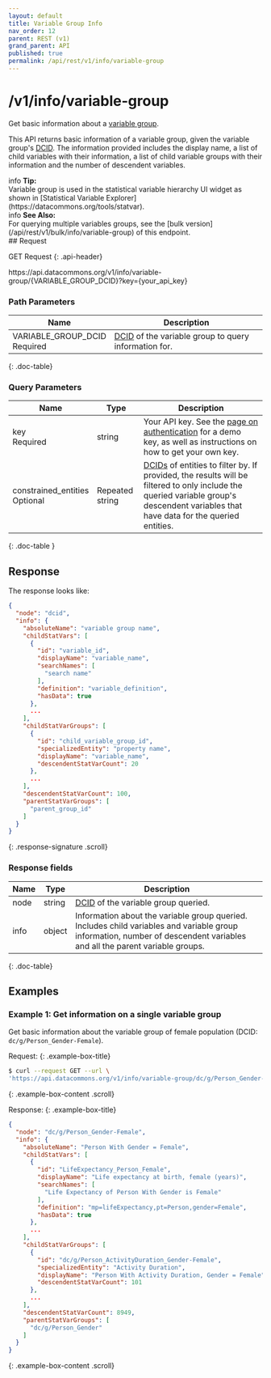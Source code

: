 ```yaml
---
layout: default
title: Variable Group Info
nav_order: 12
parent: REST (v1)
grand_parent: API
published: true
permalink: /api/rest/v1/info/variable-group
---
```


# /v1/info/variable-group

Get basic information about a [variable group](/glossary.html#variable-group).

This API returns basic information of a variable group, given the variable group's
[DCID](/glossary.html#dcid). The information provided includes the
display name, a list of child variables with their information, a list of child variable groups
with their information and the number of descendent variables.

<div markdown="span" class="alert alert-info" role="alert">
   <span class="material-icons md-16">info </span><b>Tip:</b><br />
   Variable group is used in the statistical variable hierarchy UI widget as shown in [Statistical Variable Explorer](https://datacommons.org/tools/statvar).
</div>

<div markdown="span" class="alert alert-warning" role="alert">
   <span class="material-icons md-16">info </span><b>See Also:</b><br />
   For querying multiple variables groups, see the [bulk version](/api/rest/v1/bulk/info/variable-group) of this endpoint.
</div>
## Request

GET Request
{: .api-header}

<div class="api-signature">
https://api.datacommons.org/v1/info/variable-group/{VARIABLE_GROUP_DCID}?key={your_api_key}
</div>

<script src="/assets/js/syntax_highlighting.js"></script>

### Path Parameters

| Name                                                             | Description                                                                               |
| ---------------------------------------------------------------- | ----------------------------------------------------------------------------------------- |
| VARIABLE_GROUP_DCID <br /> <required-tag>Required</required-tag> | [DCID](/glossary.html#dcid) of the variable group to query information for. |
{: .doc-table}

### Query Parameters

| Name                                                              | Type            | Description                                                                                                                                                                                                 |
| ----------------------------------------------------------------- | --------------- | ----------------------------------------------------------------------------------------------------------------------------------------------------------------------------------------------------------- |
| key <br /> <required-tag>Required</required-tag>                  | string          | Your API key. See the [page on authentication](/api/rest/v1/getting_started#authentication) for a demo key, as well as instructions on how to get your own key.                                             |
| constrained_entities <br /> <optional-tag>Optional</optional-tag> | Repeated string | [DCIDs](/glossary.html#dcid) of entities to filter by. If provided, the results will be filtered to only include the queried variable group's descendent variables that have data for the queried entities. |
{: .doc-table }

## Response

The response looks like:

```json
{
  "node": "dcid",
  "info": {
    "absoluteName": "variable group name",
    "childStatVars": [
      {
        "id": "variable_id",
        "displayName": "variable_name",
        "searchNames": [
          "search name"
        ],
        "definition": "variable_definition",
        "hasData": true
      },
      ...
    ],
    "childStatVarGroups": [
      {
        "id": "child_variable_group_id",
        "specializedEntity": "property name",
        "displayName": "variable_name",
        "descendentStatVarCount": 20
      },
      ...
    ],
    "descendentStatVarCount": 100,
    "parentStatVarGroups": [
      "parent_group_id"
    ]
  }
}
```
{: .response-signature .scroll}

### Response fields

| Name | Type   | Description                                                                                                                                                               |
| ---- | ------ | ------------------------------------------------------------------------------------------------------------------------------------------------------------------------- |
| node | string | [DCID](/glossary.html#dcid) of the variable group queried.                                                                                                  |
| info | object | Information about the variable group queried. Includes child variables and variable group information, number of descendent variables and all the parent variable groups. |
{: .doc-table}

## Examples

### Example 1: Get information on a single variable group

Get basic information about the variable group of female population (DCID:
`dc/g/Person_Gender-Female`).

Request:
{: .example-box-title}

```bash
$ curl --request GET --url \
'https://api.datacommons.org/v1/info/variable-group/dc/g/Person_Gender-Female?key=AIzaSyCTI4Xz-UW_G2Q2RfknhcfdAnTHq5X5XuI'
```
{: .example-box-content .scroll}

Response:
{: .example-box-title}

```json
{
  "node": "dc/g/Person_Gender-Female",
  "info": {
    "absoluteName": "Person With Gender = Female",
    "childStatVars": [
      {
        "id": "LifeExpectancy_Person_Female",
        "displayName": "Life expectancy at birth, female (years)",
        "searchNames": [
          "Life Expectancy of Person With Gender is Female"
        ],
        "definition": "mp=lifeExpectancy,pt=Person,gender=Female",
        "hasData": true
      },
      ...
    ],
    "childStatVarGroups": [
      {
        "id": "dc/g/Person_ActivityDuration_Gender-Female",
        "specializedEntity": "Activity Duration",
        "displayName": "Person With Activity Duration, Gender = Female",
        "descendentStatVarCount": 101
      },
      ...
    ],
    "descendentStatVarCount": 8949,
    "parentStatVarGroups": [
      "dc/g/Person_Gender"
    ]
  }
}
```
{: .example-box-content .scroll}
